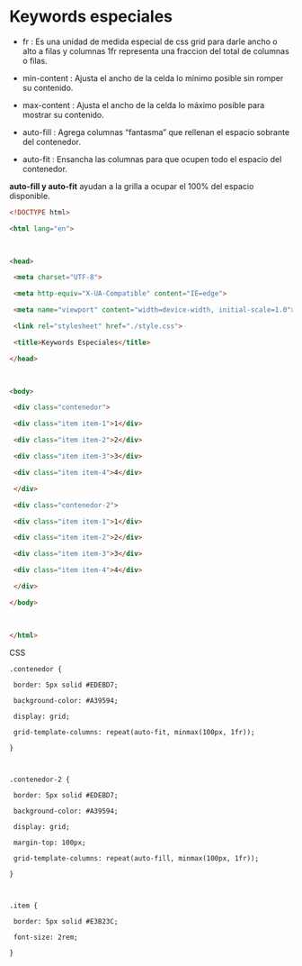 # Keywords especiales

-   fr : Es una unidad de medida especial de css grid para darle ancho o alto a filas y columnas 1fr representa una fraccion del total de columnas o filas.
    
-   min-content : Ajusta el ancho de la celda lo mínimo posible sin romper su contenido.
    
-   max-content : Ajusta el ancho de la celda lo máximo posible para mostrar su contenido.
    
-   auto-fill : Agrega columnas “fantasma” que rellenan el espacio sobrante del contenedor.
    
-   auto-fit : Ensancha las columnas para que ocupen todo el espacio del contenedor.
    

**auto-fill y auto-fit** ayudan a la grilla a ocupar el 100% del espacio disponible.

```html
<!DOCTYPE html>

<html lang="en">

  

<head>

 <meta charset="UTF-8">

 <meta http-equiv="X-UA-Compatible" content="IE=edge">

 <meta name="viewport" content="width=device-width, initial-scale=1.0">

 <link rel="stylesheet" href="./style.css">

 <title>Keywords Especiales</title>

</head>

  

<body>

 <div class="contenedor">

 <div class="item item-1">1</div>

 <div class="item item-2">2</div>

 <div class="item item-3">3</div>

 <div class="item item-4">4</div>

 </div>

 <div class="contenedor-2">

 <div class="item item-1">1</div>

 <div class="item item-2">2</div>

 <div class="item item-3">3</div>

 <div class="item item-4">4</div>

 </div>

</body>

  

</html>
```

CSS
```
.contenedor {

 border: 5px solid #EDEBD7;

 background-color: #A39594;

 display: grid;

 grid-template-columns: repeat(auto-fit, minmax(100px, 1fr)); 

}

  

.contenedor-2 {

 border: 5px solid #EDEBD7;

 background-color: #A39594;

 display: grid;

 margin-top: 100px;

 grid-template-columns: repeat(auto-fill, minmax(100px, 1fr)); 

}

  

.item {

 border: 5px solid #E3B23C;

 font-size: 2rem;

}
```